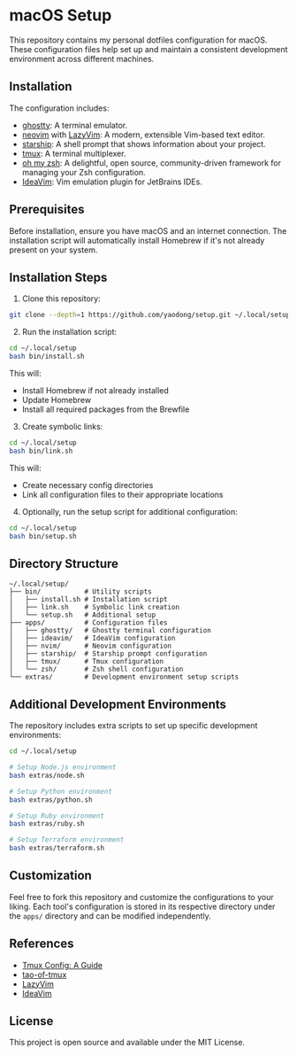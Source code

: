 # macOS Setup

This repository contains my personal dotfiles configuration for macOS. These configuration files help set up and maintain a consistent development environment across different machines.

## Installation

The configuration includes:
- [ghostty](https://github.com/ghostty/ghostty): A terminal emulator.
- [neovim](https://neovim.io/) with [LazyVim](https://github.com/LazyVim/LazyVim): A modern, extensible Vim-based text editor.
- [starship](https://github.com/starship/starship): A shell prompt that shows information about your project.
- [tmux](https://github.com/tmux/tmux): A terminal multiplexer.
- [oh my zsh](https://ohmyz.sh/): A delightful, open source, community-driven framework for managing your Zsh configuration.
- [IdeaVim](https://github.com/JetBrains/ideavim): Vim emulation plugin for JetBrains IDEs.

## Prerequisites

Before installation, ensure you have macOS and an internet connection. The installation script will automatically install Homebrew if it's not already present on your system.

## Installation Steps

1. Clone this repository:

```bash
git clone --depth=1 https://github.com/yaodong/setup.git ~/.local/setup
```

2. Run the installation script:

```bash
cd ~/.local/setup
bash bin/install.sh
```

This will:
- Install Homebrew if not already installed
- Update Homebrew
- Install all required packages from the Brewfile

3. Create symbolic links:

```bash
cd ~/.local/setup
bash bin/link.sh
```

This will:
- Create necessary config directories
- Link all configuration files to their appropriate locations

4. Optionally, run the setup script for additional configuration:

```bash
cd ~/.local/setup
bash bin/setup.sh
```

## Directory Structure

```
~/.local/setup/
├── bin/           # Utility scripts
│   ├── install.sh # Installation script
│   ├── link.sh    # Symbolic link creation
│   └── setup.sh   # Additional setup
├── apps/          # Configuration files
│   ├── ghostty/   # Ghostty terminal configuration
│   ├── ideavim/   # IdeaVim configuration
│   ├── nvim/      # Neovim configuration
│   ├── starship/  # Starship prompt configuration
│   ├── tmux/      # Tmux configuration
│   └── zsh/       # Zsh shell configuration
└── extras/        # Development environment setup scripts
```

## Additional Development Environments

The repository includes extra scripts to set up specific development environments:

```bash
cd ~/.local/setup

# Setup Node.js environment
bash extras/node.sh

# Setup Python environment
bash extras/python.sh

# Setup Ruby environment
bash extras/ruby.sh

# Setup Terraform environment
bash extras/terraform.sh
```

## Customization

Feel free to fork this repository and customize the configurations to your liking. Each tool's configuration is stored in its respective directory under the `apps/` directory and can be modified independently.

## References

- [Tmux Config: A Guide](https://builtin.com/articles/tmux-config)
- [tao-of-tmux](https://tao-of-tmux.readthedocs.io/)
- [LazyVim](https://github.com/LazyVim/LazyVim/)
- [IdeaVim](https://github.com/JetBrains/ideavim)

## License

This project is open source and available under the MIT License.